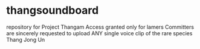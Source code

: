 # thangsoundboard
repository for Project Thangam
Access granted only for lamers
Committers are sincerely requested to upload ANY single voice clip of the rare species Thang Jong Un
